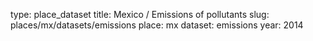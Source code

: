 type: place_dataset
title: Mexico / Emissions of pollutants
slug: places/mx/datasets/emissions
place: mx
dataset: emissions
year: 2014
